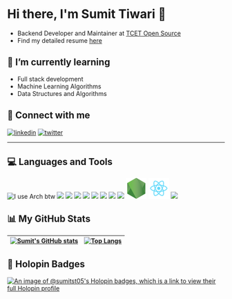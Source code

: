 # Hi there, I'm Sumit Tiwari 👋 

- Backend Developer and Maintainer at [TCET Open Source](https://github.com/tcet-opensource)
- Find my detailed resume [here](https://drive.google.com/file/d/1pyH5Na86D4kU8W8dBACALB8vNBLoQQpm/view?usp=sharing)


## 🌱 I’m currently learning

 - Full stack development
 - Machine Learning Algorithms
 - Data Structures and Algorithms

## 🤝 Connect with me

[<img align="center" src="https://img.shields.io/badge/LinkedIn-0077B5?style=for-the-badge&logo=linkedin&logoColor=white" alt="linkedin"/>](https://www.linkedin.com/in/sumit-tiwari-2827561b0/)
[<img align="center" src="https://img.shields.io/badge/Twitter-1DA1F2?style=for-the-badge&logo=twitter&logoColor=white" alt="twitter"/>](https://twitter.com/SumitT0506)

<hr>

## 💻 Languages and Tools

<p>
  <img src="https://img.icons8.com/material-sharp/48/4a90e2/arch-linux.png" alt="I use Arch btw" width="48"/>
  <img src="https://img.icons8.com/ios-filled/50/fa314a/git.png" width="48"/>
  <img src="https://img.icons8.com/color/512/c-programming.png" width="48"/>
  <img src="https://img.icons8.com/ios-filled/50/4a90e2/c-plus-plus-logo.png" width="48"/>
  <img src="https://cdn.icon-icons.com/icons2/2699/PNG/512/golang_official_logo_icon_169092.png" width="96"/>
  <img src="https://img.icons8.com/ios-filled/50/fa314a/java-coffee-cup-logo--v1.png" width="48"/>
  <img src="https://img.icons8.com/ios-filled/50/4a90e2/python.png" width="48"/>
  <img src="https://img.icons8.com/color/512/lua-language.png" width="48"/>
  <img src="https://img.icons8.com/?size=48&id=108784&format=png" witdh="48"/>
  <img src="https://raw.githubusercontent.com/github/explore/80688e429a7d4ef2fca1e82350fe8e3517d3494d/topics/nodejs/nodejs.png" width="48"/>
  <img src="https://raw.githubusercontent.com/github/explore/80688e429a7d4ef2fca1e82350fe8e3517d3494d/topics/react/react.png" width="48"/>
  <img src="https://img.icons8.com/?size=48&id=4PiNHtUJVbLs&format=png" width="48"/>
</p>

## 📊 My GitHub Stats

|[![Sumit's GitHub stats](https://github-readme-stats-sigma-five.vercel.app/api?username=sumitst05&custom_title=My%20Github%20Stat's&show_icons=true&theme=tokyonight&border_radius=10&hide_border=true&bg_color=15,0d1117,1a1b26)](https://github.com/anuraghazra/github-readme-stats)|[![Top Langs](https://github-readme-stats-sigma-five.vercel.app/api/top-langs/?username=sumitst05&hide=GLSL,html&theme=tokyonight&hide_border=true&border_radius=10&bg_color=15,0d1117,1a1b26&show_icons=true&layout=compact)](https://github.com/anuraghazra/github-readme-stats)|
|--------------- | --------------- |

## 📌 Holopin Badges

[![An image of @sumitst05's Holopin badges, which is a link to view their full Holopin profile](https://holopin.me/sumitst05)](https://holopin.io/@sumitst05)
